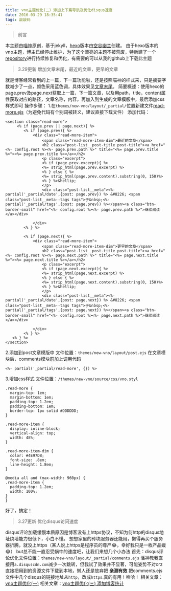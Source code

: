 ```yaml
---
title: vno主题优化(二）添加上下篇导航及优化disqus速度
date: 2016-03-29 18:35:41
tags: 敲敲码
---
```

>前言

本主题由[喵神](//onevcat.com/)原创，基于jekyll，[hexo](https://github.com/lenbo-ma/hexo-theme-vno)版本由[空谷幽兰](//mlongbo.com/)创建。
由于hexo版本的vno主题，博主已经停止维护，为了这个漂亮的主题不被荒废，特新建了一个[repository](https://github.com/monniya/hexo-theme-new-vno.git)进行持续修复和优化，有需要的可以从我的github上下载此主题

>3.29更新 增加文章末尾，最近的文章，更早的文章

就是博客经常看到的上一篇，下一篇功能啦，还是按照喵神的样式来，只是摘要字数减少了一点，颜色采用蓝色调，具体效果见[文章末尾](//monniya.com/2016/03/29/theme-vno-diy2/#end)。
简要概述：使用hexo的page.prev及page.next获取上一篇，下一篇文章，以及用path，title，content属性获取对应的路径，文章名称，内容，再加入到生成的文章模版中，最后添加css样式即可
操作步骤：
1.在<code>themes/new-vno/layout/_partial/</code>位置新建文件[read-more.ejs](https://raw.githubusercontent.com/monniya/hexo-theme-new-vno/master/layout/_partial/read-more.ejs)（为避免代码有个别词被转义，建议直接下载文件）
添加代码：
```
<section class="read-more">
     <% if (page.prev || page.next){ %>         
        <% if (page.prev){ %>       
            <div class="read-more-item">
                <span class="read-more-item-dim">最近的文章</span>
                <h2 class="post-list__post-title post-title"><a href="<%- config.root %><%- page.prev.path %>" title="<%= page.prev.title %>"><%= page.prev.title %></a></h2>
                <p class="excerpt">
                <% if (page.prev.excerpt){ %>
                <%= strip_html(page.prev.excerpt) %>
                <% } else { %>
                <%= strip_html(page.prev.content).substring(0, 150)%>
                <% } %>&hellip;
                </p>
                <div class="post-list__meta"><%- partial('_partial/date',{post: page.prev}) %> &#8226; <span class="post-list__meta--tags tags">于&nbsp;<%- partial('_partial/tags',{post: page.prev}) %></span><a class="btn-border-small" href="<%- config.root %><%- page.prev.path %>">继续阅读</a></div>
                           
            </div>
        <% } %>

        <% if (page.next){ %>       
            <div class="read-more-item">
                <span class="read-more-item-dim">更早的文章</span>
                <h2 class="post-list__post-title post-title"><a href="<%- config.root %><%- page.next.path %>" title="<%= page.next.title %>"><%= page.next.title %></a></h2>
                <p class="excerpt">
                <% if (page.next.excerpt){ %>
                <%= strip_html(page.next.excerpt) %>
                <% } else { %>
                <%= strip_html(page.next.content).substring(0, 150)%>
                <% } %>&hellip;
                </p>
                <div class="post-list__meta"><%- partial('_partial/date',{post: page.next}) %> &#8226; <span class="post-list__meta--tags tags">于&nbsp;<%- partial('_partial/tags',{post: page.next}) %></span><a class="btn-border-small" href="<%- config.root %><%- page.next.path %>">继续阅读</a></div>
                       
            </div>
        <% } %>     
   <% } %>  
</section>
```

2.添加到post文章模版中
文件位置：<code>themes/new-vno/layout/post.ejs</code>
在文章模块后，comments模块前加上调用代码
```
<%- partial('_partial/read-more', {}) %>
```

3.增加css样式
文件位置：<code>/themes/new-vno/source/css/vno.styl</code>
```
.read-more {
  margin-top: 1em;
  margin-bottom: 1em;
  padding-top: 1.2em;
  padding-bottom: 1em;
  border-top: 1px solid #DDDDDD; 
}

.read-more-item {
  display: inline-block;
  vertical-align: top;
  width: 48%; 
}

.read-more-item-dim {
  color: #4E97D8;
  font-size: .8em; 
  line-height: 1.8em;
}

@media all and (max-width: 960px) {
.read-more-item {
  padding-top: 1.2em;
  width: 100%; 
}
}

```
好了，搞定！

>3.27更新 优化disqus访问速度

disqus评论加载缓慢本质原因是博客没有上https协议，不知为何http的disqus地址绕墙能力很低下，小白不懂。
想想家里的砖块服务器还能用，懒得再买个服务器折腾，就没上https（某人说上https是程序员的尊严😂，幸好我只是一枚产品媛😂）
but总不能一直忍受蜗牛的速度吧，让我们来想几个小办法
首先：disqus评论优化文件位置：<code>themes/new-vno/layout/_partial/comments.ejs</code>
潘神教我直接用<code>a.disquscdn.com</code>减少一次跳转，但我试了效果并不显著，可能姿势不对orz
直接把用到的资源文件下载到本地，懒人还是放弃把
**亲测有效** 把comments.ejs文件中几个disqus的链接地址从<code>http</code>，改成<code>https</code>.真的有用！哈哈！
相关文章：[vno主题优化(一)](//monniya.com/2016/02/24/theme-vno-diy)
相关文章：[vno主题优化(三) 添加博客统计](//monniya.com/2016/06/14/article-analytics/)

